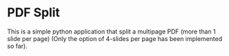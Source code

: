 # PDF Split

This is a simple python application that split a multipage PDF (more than 1 slide per page) 
(Only the option of 4-slides per page has been implemented so far).
